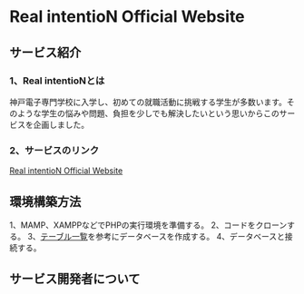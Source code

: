 # **Real intentioN Official Website**


## **サービス紹介**
### 1、Real intentioNとは
神戸電子専門学校に入学し、初めての就職活動に挑戦する学生が多数います。そのような学生の悩みや問題、負担を少しでも解決したいという思いからこのサービスを企画しました。

### 2、サービスのリンク
[Real intentioN Official Website](https://real-intention.website/)


## **環境構築方法**
1、MAMP、XAMPPなどでPHPの実行環境を準備する。
2、コードをクローンする。
3、[テーブル一覧](https://docs.google.com/spreadsheets/d/10E-FRdTQbi89ZpflQkGmgmhxS4mFfl7eoUnpO4ouOpw/edit#gid=0)を参考にデータベースを作成する。
4、データベースと接続する。

## **サービス開発者について**
